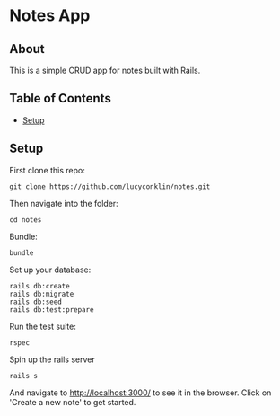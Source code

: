# Notes App

## About

This is a simple CRUD app for notes built with Rails.

## Table of Contents
- [Setup](#setup)

## Setup

First clone this repo:
```
git clone https://github.com/lucyconklin/notes.git
```
Then navigate into the folder:
```
cd notes
```

Bundle:
```
bundle
```

Set up your database:
```
rails db:create
rails db:migrate
rails db:seed
rails db:test:prepare
```

Run the test suite:
```
rspec
```

Spin up the rails server
```
rails s
```

And navigate to [http://localhost:3000/](http://localhost:3000/) to see it in the browser. Click on 'Create a new note' to get started.


